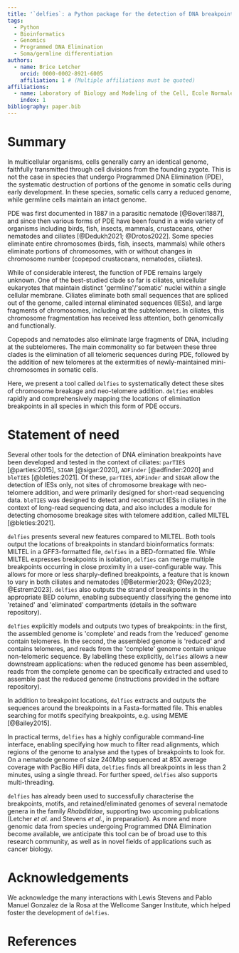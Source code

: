 ```yaml
---
title: '`delfies`: a Python package for the detection of DNA breakpoints with neo-telomere addition'
tags:
  - Python
  - Bioinformatics
  - Genomics
  - Programmed DNA Elimination
  - Soma/germline differentiation
authors:
  - name: Brice Letcher
    orcid: 0000-0002-8921-6005
    affiliation: 1 # (Multiple affiliations must be quoted)
affiliations:
  - name: Laboratory of Biology and Modeling of the Cell, Ecole Normale Supérieure de Lyon, CNRS UMR 5239, Inserm U1293, University Claude Bernard Lyon 1, Lyon, France
    index: 1
bibliography: paper.bib
---
```


# Summary

In multicellular organisms, cells generally carry an identical genome,
faithfully transmitted through cell divisions from the founding zygote. This is not the
case in species that undergo Programmed DNA Elimination (PDE), the systematic
destruction of portions of the genome in somatic cells during early development.
In these species, somatic cells carry a reduced genome, while germline cells maintain an 
intact genome.

PDE was first documented in 1887 in a parasitic nematode [@Boveri1887], and
since then various forms of PDE have been found in a wide variety of organisms
including birds, fish, insects, mammals, crustaceans, other nematodes
and ciliates [@Dedukh2021; @Drotos2022]. Some species eliminate entire 
chromosomes (birds, fish, insects, mammals) while others eliminate portions of chromosomes, 
with or without changes in chromosome number (copepod crustaceans, nematodes, ciliates).

While of considerable interest, the function of PDE remains largely unknown.
One of the best-studied clade so far is ciliates, unicellular eukaryotes that
maintain distinct 'germline'/'somatic' nuclei within a single cellular
membrane. Ciliates eliminate both small sequences that are spliced out of the
genome, called internal eliminated sequences (IESs), and large fragments of
chromosomes, including at the subtelomeres. In ciliates, this chromosome fragmentation has
received less attention, both genomically and functionally.

Copepods and nematodes also eliminate large fragments of DNA, including at the
subtelomeres. The main commonality so far between these three clades is the
elimination of all telomeric sequences during PDE, followed by the addition of
new telomeres at the extermities of newly-maintained mini-chromosomes in
somatic cells.

Here, we present a tool called `delfies` to systematically detect these sites
of chromosome breakage and neo-telomere addition. `delfies` enables rapidly and
comprehensively mapping the locations of elimination breakpoints in all
species in which this form of PDE occurs.


# Statement of need

Several other tools for the detection of DNA elimination breakpoints have been
developed and tested in the context of ciliates: `parTIES` [@parties:2015],
`SIGAR` [@sigar:2020], `ADFinder` [@adfinder:2020] and `bleTIES`
[@bleties:2021]. Of these, `parTIES`, `ADFinder` and `SIGAR` allow the
detection of IESs only, not sites of chromosome breakage with neo-telomere
addition, and were primarily designed for short-read sequencing data. `bleTIES`
was designed to detect and reconstruct IESs in ciliates in the context of
long-read sequencing data, and also includes a module for detecting chomosome
breakage sites with telomere addition, called MILTEL [@bleties:2021].

`delfies` presents several new features compared to MILTEL. Both tools output
the locations of breakpoints in standard bioinformatics formats: MILTEL in a
GFF3-formatted file, `delfies` in a BED-formatted file. While MILTEL expresses
breakpoints in isolation, `delfies` can merge multiple breakpoints occurring in
close proximity in a user-configurable way. This allows for more or less
sharply-defined breakpoints, a feature that is known to vary in both ciliates
and nematodes [@Betermier2023; @Rey2023; @Estrem2023]. `delfies` also outputs
the strand of breakpoints in the appropriate BED column, enabling subsequently
classifying the genome into 'retained' and 'eliminated' compartments (details
in the software repository). 

`delfies` explicitly models and outputs two types of breakpoints: in the first,
the assembled genome is 'complete' and reads from the 'reduced' genome contain
telomeres. In the second, the assembled genome is 'reduced' and contains
telomeres, and reads from the 'complete' genome contain unique non-telomeric
sequence. By labelling these explicitly, `delfies` allows a new downstream
applications: when the reduced genome has been assembled, reads from the
complete genome can be specifically extracted and used to assemble past the
reduced genome (instructions provided in the softare repository).

In addition to breakpoint locations, `delfies` extracts and outputs the
sequences around the breakpoints in a Fasta-formatted file. This enables
searching for motifs specifying breakpoints, e.g. using MEME [@Bailey2015].

In practical terms, `delfies` has a highly configurable command-line interface,
enabling specifying how much to filter read alignments, which regions of the
genome to analyse and the types of breakpoints to look for. On a nematode
genome of size 240Mbp sequenced at 85X average coverage with PacBio HiFi data,
`delfies` finds all breakpoints in less than 2 minutes, using a single thread.
For further speed, `delfies` also supports multi-threading.

`delfies` has already been used to successfully characterise the breakpoints,
motifs, and retained/eliminated genomes of several nematode genera in the family
*Rhabditidae*, supporting two upcoming publications (Letcher *et al.* and
Stevens *et al.*, in preparation). As more and more genomic data from
species undergoing Programmed DNA Elimination become available, we anticipate
this tool can be of broad use to this research community, as well as in novel fields 
of applications such as cancer biology.

# Acknowledgements

We acknowledge the many interactions with Lewis Stevens and Pablo Manuel Gonzalez de la Rosa 
at the Wellcome Sanger Institute, which helped foster the development of `delfies`.

# References
